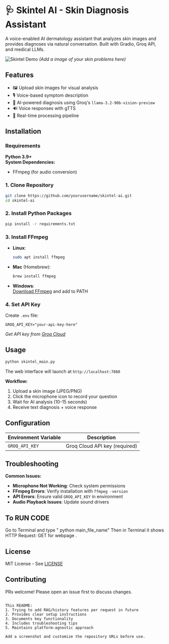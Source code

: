 
# 🩺 Skintel AI - Skin Diagnosis Assistant

A voice-enabled AI dermatology assistant that analyzes skin images and provides diagnoses via natural conversation. Built with Gradio, Groq API, and medical LLMs.

![Skintel Demo](demo-screenshot.jpg) *(Add a image of your skin problems here)*

## Features
- 🖼️ Upload skin images for visual analysis
- 🎙️ Voice-based symptom description
- 🤖 AI-powered diagnosis using Groq's `llama-3.2-90b-vision-preview`
- 🔊 Voice responses with gTTS
- 🚀 Real-time processing pipeline

## Installation

### Requirements
**Python 3.9+**  
**System Dependencies:**
- FFmpeg (for audio conversion)

### 1. Clone Repository
```bash
git clone https://github.com/yourusername/skintel-ai.git
cd skintel-ai
```

### 2. Install Python Packages
```bash
pip install -r requirements.txt
```

### 3. Install FFmpeg
- **Linux**:
  ```bash
  sudo apt install ffmpeg
  ```
- **Mac** (Homebrew):
  ```bash
  brew install ffmpeg
  ```
- **Windows**:  
  [Download FFmpeg](https://ffmpeg.org/download.html) and add to PATH

### 4. Set API Key
Create `.env` file:
```env
GROQ_API_KEY="your-api-key-here"
```
*Get API key from [Groq Cloud](https://console.groq.com/keys)*

## Usage
```bash
python skintel_main.py
```
The web interface will launch at `http://localhost:7860`

**Workflow:**
1. Upload a skin image (JPEG/PNG)
2. Click the microphone icon to record your question
3. Wait for AI analysis (10-15 seconds)
4. Receive text diagnosis + voice response

## Configuration
| Environment Variable | Description                  |
|----------------------|------------------------------|
| `GROQ_API_KEY`        | Groq Cloud API key (required)|

## Troubleshooting
**Common Issues:**
- **Microphone Not Working**: Check system permissions
- **FFmpeg Errors**: Verify installation with `ffmpeg -version`
- **API Errors**: Ensure valid `GROQ_API_KEY` in environment
- **Audio Playback Issues**: Update sound drivers

## To RUN CODE
Go to Terminal and type " python main_file_name"
Then in Terminal it shows HTTP Request: GET <your url> for webpage .

## License
MIT License - See [LICENSE](LICENSE)

## Contributing
PRs welcome! Please open an issue first to discuss changes.
```

This README:
1. Trying to add RAG/history features per request in future
2. Provides clear setup instructions
3. Documents key functionality
4. Includes troubleshooting tips
5. Maintains platform-agnostic approach

Add a screenshot and customize the repository URLs before use.
